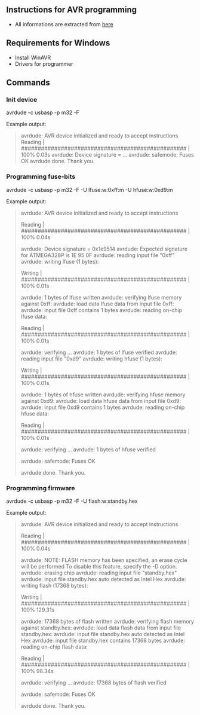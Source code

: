 ## Instructions for AVR programming
* All informations are extracted from [here](https://ssl.diyaudio.pl/showthread.php/25577-2-kana%C5%82owy-preamp-na-PGA2320?p=450599&viewfull=1#post450599 "Programming with WinAVR")

## Requirements for Windows
* Install WinAVR
* Drivers for programmer

## Commands
### Init device

avrdude -c usbasp -p m32 -F

Example output:
> avrdude: AVR device initialized and ready to accept instructions
> Reading | ################################################## | 100% 0.03s
> avrdude: Device signature = ...
> avrdude: safemode: Fuses OK
> avrdude done.  Thank you.

### Programming fuse-bits

avrdude -c usbasp -p m32 -F -U lfuse:w:0xff:m -U hfuse:w:0xd9:m

Example output:
> avrdude: AVR device initialized and ready to accept instructions
> 
> Reading | ################################################## | 100% 0.04s
> 
> avrdude: Device signature = 0x1e9514
> avrdude: Expected signature for ATMEGA328P is 1E 95 0F
> avrdude: reading input file "0xff"
> avrdude: writing lfuse (1 bytes):
> 
> Writing | ################################################## | 100% 0.01s
> 
> avrdude: 1 bytes of lfuse written
> avrdude: verifying lfuse memory against 0xff:
> avrdude: load data lfuse data from input file 0xff:
> avrdude: input file 0xff contains 1 bytes
> avrdude: reading on-chip lfuse data:
> 
> Reading | ################################################## | 100% 0.01s
> 
> avrdude: verifying ...
> avrdude: 1 bytes of lfuse verified
> avrdude: reading input file "0xd9"
> avrdude: writing hfuse (1 bytes):
> 
> Writing | ################################################## | 100% 0.01s
> 
> avrdude: 1 bytes of hfuse written
> avrdude: verifying hfuse memory against 0xd9:
> avrdude: load data hfuse data from input file 0xd9:
> avrdude: input file 0xd9 contains 1 bytes
> avrdude: reading on-chip hfuse data:
> 
> Reading | ################################################## | 100% 0.01s
> 
> avrdude: verifying ...
> avrdude: 1 bytes of hfuse verified
> 
> avrdude: safemode: Fuses OK
> 
> avrdude done.  Thank you.

### Programming firmware

avrdude -c usbasp -p m32 -F -U flash:w:standby.hex

Example output:
> avrdude: AVR device initialized and ready to accept instructions
> 
> Reading | ################################################## | 100% 0.04s
> 
> avrdude: NOTE: FLASH memory has been specified, an erase cycle will be performed
>          To disable this feature, specify the -D option.
> avrdude: erasing chip
> avrdude: reading input file "standby.hex"
> avrdude: input file standby.hex auto detected as Intel Hex
> avrdude: writing flash (17368 bytes):
> 
> Writing | ################################################## | 100% 129.31s
> 
> avrdude: 17368 bytes of flash written
> avrdude: verifying flash memory against standby.hex:
> avrdude: load data flash data from input file standby.hex:
> avrdude: input file standby.hex auto detected as Intel Hex
> avrdude: input file standby.hex contains 17368 bytes
> avrdude: reading on-chip flash data:
> 
> Reading | ################################################## | 100% 98.34s
> 
> avrdude: verifying ...
> avrdude: 17368 bytes of flash verified
> 
> avrdude: safemode: Fuses OK
> 
> avrdude done.  Thank you.
